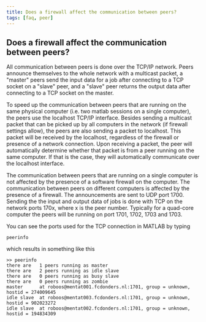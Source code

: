 ```yaml
---
title: Does a firewall affect the communication between peers?
tags: [faq, peer]
---
```


##  Does a firewall affect the communication between peers?

All communication between peers is done over the TCP/IP network. Peers announce themselves to the whole network with a multicast packet, a "master" peers send the input data for a job after connecting to a TCP socket on a "slave" peer, and a "slave" peer returns the output data after connecting to a TCP socket on the master.

To speed up the communication between peers that are running on the same physical computer (i.e. two matlab sessions on a single computer), the peers use the localhost TCP/IP interface. Besides sending a multicast packet that can be picked up by all computers in the network (if firewall settings allow), the peers are also sending a packet to localhost. This packet will be received by the localhost, regardless of the firewall or presence of a network connection. Upon receiving a packet, the peer will automatically determine whether that packet is from a peer running on the same computer. If that is the case, they will automatically communicate over the localhost interface. 

The communication between peers that are running on a single computer is not affected by the presence of a software firewall on the computer. The communication between peers on different computers is affected by the presence of a firewall. The announcements are sent to UDP port 1700. Sending the the input and output data of jobs is done with TCP on the network ports 170x, where x is the peer number. Typically for a quad-core computer the peers will be running on port 1701, 1702, 1703 and 1703. 

You can see the ports used for the TCP connection in MATLAB by typing 

    peerinfo

which results in something like this

    >> peerinfo
    there are   1 peers running as master
    there are   2 peers running as idle slave
    there are   0 peers running as busy slave
    there are   0 peers running as zombie
    master      at roboos@mentat001.fcdonders.nl:1701, group = unknown, hostid = 274009645
    idle slave  at roboos@mentat003.fcdonders.nl:1701, group = unknown, hostid = 902023272
    idle slave  at roboos@mentat002.fcdonders.nl:1701, group = unknown, hostid = 194834309

